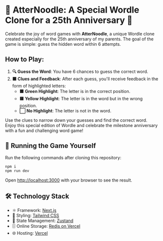 # 🎉 AtterNoodle: A Special Wordle Clone for a 25th Anniversary 🎉

Celebrate the joy of word games with **AtterNoodle**, a unique Wordle clone created especially for the 25th anniversary of my parents. The goal of the game is simple: guess the hidden word within 6 attempts.

## How to Play:
1. **🔍 Guess the Word**: You have 6 chances to guess the correct word.
2. **🟩 Clues and Feedback**: After each guess, you'll receive feedback in the form of highlighted letters:
   - **🟩 Green Highlight**: The letter is in the correct position.
   - **🟨 Yellow Highlight**: The letter is in the word but in the wrong position.
   - **⬜ No Highlight**: The letter is not in the word.

Use the clues to narrow down your guesses and find the correct word. Enjoy this special edition of Wordle and celebrate the milestone anniversary with a fun and challenging word game!

## 🚀 Running the Game Yourself

Run the following commands after cloning this repository:

```bash
npm i
npm run dev
```

Open [http://localhost:3000](http://localhost:3000) with your browser to see the result.


## 🛠️ Technology Stack
- ⚛️ Framework: [Next.js](https://nextjs.org/)
- 🎨 Styling: [Tailwind CSS](https://tailwindcss.com/)
- 🔧 State Management: [Zustand](https://zustand-demo.pmnd.rs/)
- 🗄️ Online Storage: [Redis on Vercel](https://vercel.com/integrations/upstash-redis)
- 🌐 Hosting: [Vercel](https://vercel.com/)

